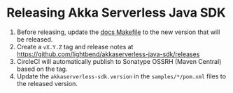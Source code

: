 # Releasing Akka Serverless Java SDK

1. Before releasing, update the [docs Makefile](https://github.com/lightbend/akkaserverless-java-sdk/blob/main/docs/Makefile#L38) to the new version that will be released.
2. Create a `vX.Y.Z` tag and release notes at https://github.com/lightbend/akkaserverless-java-sdk/releases
3. CircleCI will automatically publish to Sonatype OSSRH (Maven Central) based on the tag.
4. Update the `akkaserverless-sdk.version` in the `samples/*/pom.xml` files to the released version.
